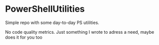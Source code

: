 # PowerShellUtilities

Simple repo with some day-to-day PS utilities.

No code quality metrics. Just something I wrote to adress a need, maybe does it for you too
